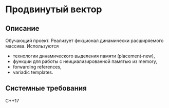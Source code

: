 # Продвинутый вектор
## Описание
Обучающий проект. Реализует фнкционал динамически расширяемого массива. 
Используются 
- технологии динамического выделения памяти (placement-new), 
- функции для работы с неициализированной памятью из memory,
- forwarding references,
- variadic templates.
## Системные требования
С++17
